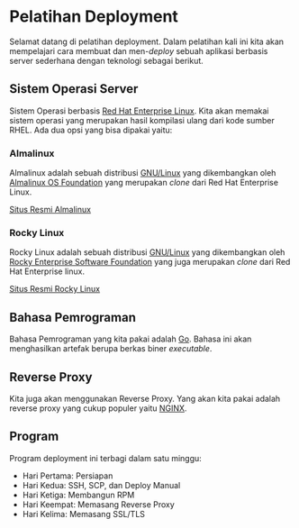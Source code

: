# Pelatihan Deployment

Selamat datang di pelatihan deployment. Dalam pelatihan kali ini kita akan
mempelajari cara membuat dan men-_deploy_ sebuah aplikasi berbasis server
sederhana dengan teknologi sebagai berikut.

## Sistem Operasi Server

Sistem Operasi berbasis [Red Hat Enterprise
Linux](https://www.redhat.com/en/technologies/linux-platforms/enterprise-linux).
Kita akan memakai sistem operasi yang merupakan hasil kompilasi ulang dari kode
sumber RHEL. Ada dua opsi yang bisa dipakai yaitu:

### Almalinux

Almalinux adalah sebuah distribusi
[GNU/Linux](https://www.gnu.org/gnu/linux-and-gnu.html) yang dikembangkan oleh
[Almalinux OS Foundation](https://wiki.almalinux.org/Transparency.html) yang
merupakan _clone_ dari Red Hat Enterprise Linux.

[Situs Resmi Almalinux](https://almalinux.org)

### Rocky Linux

Rocky Linux adalah sebuah distribusi
[GNU/Linux](https://www.gnu.org/gnu/linux-and-gnu.html) yang dikembangkan oleh
[Rocky Enterprise Software
Foundation](https://rockylinux.org/organizational-structure) yang juga merupakan
_clone_ dari Red Hat Enterprise linux.

[Situs Resmi Rocky Linux](https://rockylinux.org)

## Bahasa Pemrograman

Bahasa Pemrograman yang kita pakai adalah [Go](https://go.dev). Bahasa ini akan
menghasilkan artefak berupa berkas biner _executable_.

## Reverse Proxy

Kita juga akan menggunakan Reverse Proxy. Yang akan kita pakai adalah reverse
proxy yang cukup populer yaitu [NGINX](https://nginx.org/en/).

## Program

Program deployment ini terbagi dalam satu minggu:

- Hari Pertama: Persiapan
- Hari Kedua: SSH, SCP, dan Deploy Manual 
- Hari Ketiga: Membangun RPM 
- Hari Keempat: Memasang Reverse Proxy 
- Hari Kelima: Memasang SSL/TLS
